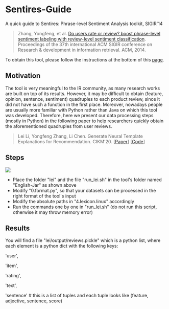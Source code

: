 # Sentires-Guide
A quick guide to Sentires: Phrase-level Sentiment Analysis toolkit, SIGIR'14
> Zhang, Yongfeng, et al. [Do users rate or review? boost phrase-level sentiment labeling with review-level sentiment classification](http://yongfeng.me/attach/bps-zhang.pdf). Proceedings of the 37th international ACM SIGIR conference on Research & development in information retrieval. ACM, 2014.

To obtain this tool, please follow the instructions at the bottom of this [page](http://yongfeng.me/code/).

## Motivation
The tool is very meaningful to the IR community, as many research works are built on top of its results. However, it may be difficult to obtain (feature, opinion, sentence, sentiment) quadruples to each product review, since it did not have such a function in the first place. Moreover, nowadays people are usually more familiar with Python rather than Java on which this tool was developed. Therefore, here we present our data processing steps (mostly in Python) in the following paper to help researchers quickly obtain the aforementioned quadruples from user reviews.
> Lei Li, Yongfeng Zhang, Li Chen. Generate Neural Template Explanations for Recommendation. CIKM'20. \[[Paper](https://lileipisces.github.io/files/CIKM20-NETE-paper.pdf)\] \[[Code](https://github.com/lileipisces/NETE)\]

## Steps
![](https://github.com/lileipisces/Sentires-Guide/blob/master/folder-hierarchy.png)
- Place the folder "lei" and the file "run_lei.sh" in the tool's folder named "English-Jar" as shown above
- Modify "0.format.py", so that your datasets can be processed in the right format of the tool's input
- Modify the absolute paths in "4.lexicon.linux" accordingly
- Run the commands one by one in "run_lei.sh" (do not run this script, otherwise it may throw memory error)

## Results
You will find a file "lei/output/reviews.pickle" which is a python list, where each element is a python dict with the following keys:

'user',

'item',

'rating',

'text',

'sentence' # this is a list of tuples and each tuple looks like (feature, adjective, sentence, score)
